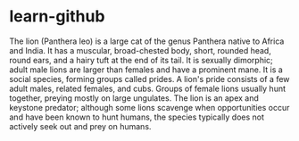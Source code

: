 # learn-github

The lion (Panthera leo) is a large cat of the genus Panthera native to Africa and India. It has a muscular, broad-chested body, short, rounded head, round ears, and a hairy tuft at the end of its tail. It is sexually dimorphic; adult male lions are larger than females and have a prominent mane. It is a social species, forming groups called prides. A lion's pride consists of a few adult males, related females, and cubs. Groups of female lions usually hunt together, preying mostly on large ungulates. The lion is an apex and keystone predator; although some lions scavenge when opportunities occur and have been known to hunt humans, the species typically does not actively seek out and prey on humans.

